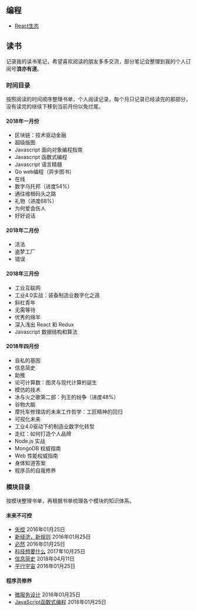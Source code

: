 ## 编程
- [React生态](REACT.md)

## 读书
记录我的读书笔记，希望喜欢阅读的朋友多多交流，部分笔记会整理到我的个人订阅号**浪亦有道**。

### 时间目录
按照阅读的时间顺序整理书单，个人阅读记录，每个月只记录已经读完的那部分，没有读完的继续下移到当前月份以免烂尾。

#### 2018年一月份
- 区块链：技术驱动金融
- 超级版图
- Javascript 面向对象编程指南
- Javascript 函数式编程
- Javascript 语言精髓
- Go web编程（异步图书）
- 在线
- 数字乌托邦（进度54%）
- 通往维根码头之路
- 礼物（进度68%）
- 为何爱会伤人
- 好好说话

#### 2018年二月份
- 活法
- 盗梦工厂
- 错误

#### 2018年三月份
- 工业互联网
- 工业4.0实战：装备制造业数字化之道
- 斜杠青年
- 无需等待
- 优秀的绵羊
- 深入浅出 React 和 Redux
- Javascript 数据结构和算法

#### 2018年四月份
- 自私的基因
- 信息简史
- 助推
- 论可计算数：图灵与现代计算的诞生
- 模仿的技术
- 冰与火之歌第二部：列王的纷争（进度48%）
- 谷物大脑
- 摩托车修理店的未来工作哲学：工匠精神的回归
- 可视化未来
- 工业4.0驱动下的制造业数字化转型
- 走红：如何打造个人品牌
- Node.js 实战
- MongoDB 权威指南
- Web 性能权威指南
- 身体知道答案
- 程序员的自我修养

### 模块目录
按模块整理书单，再根据书单梳理各个模块的知识体系。

#### 未来不可控
- [失控](2017/失控.md) 2016年01月25日
- [新经济，新规则](2017/新经济新规则.md) 2016年01月25日
- [必然](2017/必然.md) 2016年01月25日
- [科技想要什么](2017/科技想要什么.md) 2017年10月25日
- [信息简史](2018/信息简史.md) 2018年04月11日
- [平行宇宙](2017/平行宇宙.md) 2016年01月25日

#### 程序员修养
- [微服务设计](2017/微服务设计.md) 2016年01月25日
- [JavaScript函数式编程](2018/JavaScript函数式编程.md) 2018年01月25日